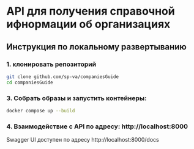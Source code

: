 # API для получения справочной ифнормации об организациях

## Инструкция по локальному развертыванию
### 1. клонировать репозиторий
```bash
git clone github.com/sp-va/companiesGuide
cd companiesGuide
```

### 3. Собрать образы и запустить контейнеры:
```bash
docker compose up --build
```

### 4. Взаимодействие с API по адресу: http://localhost:8000
Swagger UI доступен по адресу http://localhost:8000/docs
